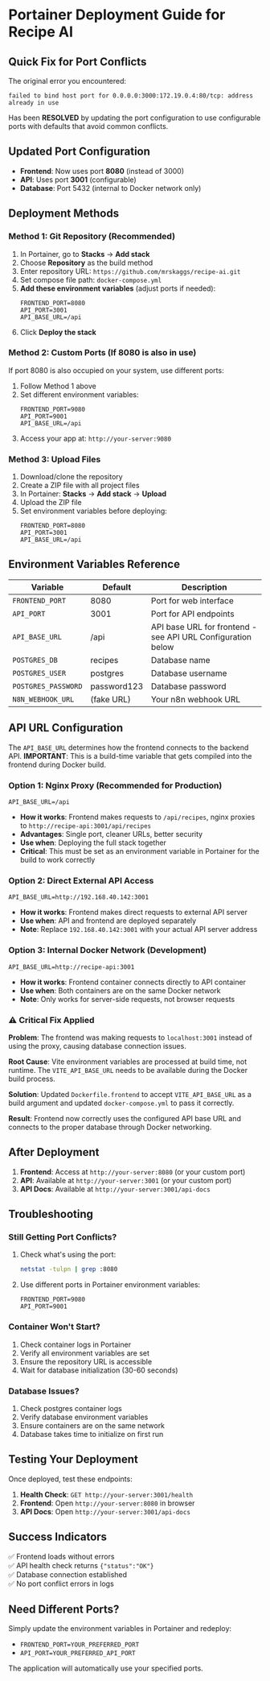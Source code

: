 # Portainer Deployment Guide for Recipe AI

## Quick Fix for Port Conflicts

The original error you encountered:
```
failed to bind host port for 0.0.0.0:3000:172.19.0.4:80/tcp: address already in use
```

Has been **RESOLVED** by updating the port configuration to use configurable ports with defaults that avoid common conflicts.

## Updated Port Configuration

- **Frontend**: Now uses port **8080** (instead of 3000)
- **API**: Uses port **3001** (configurable)
- **Database**: Port 5432 (internal to Docker network only)

## Deployment Methods

### Method 1: Git Repository (Recommended)

1. In Portainer, go to **Stacks** → **Add stack**
2. Choose **Repository** as the build method
3. Enter repository URL: `https://github.com/mrskaggs/recipe-ai.git`
4. Set compose file path: `docker-compose.yml`
5. **Add these environment variables** (adjust ports if needed):
   ```
   FRONTEND_PORT=8080
   API_PORT=3001
   API_BASE_URL=/api
   ```
6. Click **Deploy the stack**

### Method 2: Custom Ports (If 8080 is also in use)

If port 8080 is also occupied on your system, use different ports:

1. Follow Method 1 above
2. Set different environment variables:
   ```
   FRONTEND_PORT=9080
   API_PORT=9001
   API_BASE_URL=/api
   ```
3. Access your app at: `http://your-server:9080`

### Method 3: Upload Files

1. Download/clone the repository
2. Create a ZIP file with all project files
3. In Portainer: **Stacks** → **Add stack** → **Upload**
4. Upload the ZIP file
5. Set environment variables before deploying:
   ```
   FRONTEND_PORT=8080
   API_PORT=3001
   API_BASE_URL=/api
   ```

## Environment Variables Reference

| Variable | Default | Description |
|----------|---------|-------------|
| `FRONTEND_PORT` | 8080 | Port for web interface |
| `API_PORT` | 3001 | Port for API endpoints |
| `API_BASE_URL` | /api | API base URL for frontend - see API URL Configuration below |
| `POSTGRES_DB` | recipes | Database name |
| `POSTGRES_USER` | postgres | Database username |
| `POSTGRES_PASSWORD` | password123 | Database password |
| `N8N_WEBHOOK_URL` | (fake URL) | Your n8n webhook URL |

## API URL Configuration

The `API_BASE_URL` determines how the frontend connects to the backend API. **IMPORTANT**: This is a build-time variable that gets compiled into the frontend during Docker build.

### Option 1: Nginx Proxy (Recommended for Production)
```
API_BASE_URL=/api
```
- **How it works**: Frontend makes requests to `/api/recipes`, nginx proxies to `http://recipe-api:3001/api/recipes`
- **Advantages**: Single port, cleaner URLs, better security
- **Use when**: Deploying the full stack together
- **Critical**: This must be set as an environment variable in Portainer for the build to work correctly

### Option 2: Direct External API Access
```
API_BASE_URL=http://192.168.40.142:3001
```
- **How it works**: Frontend makes direct requests to external API server
- **Use when**: API and frontend are deployed separately
- **Note**: Replace `192.168.40.142:3001` with your actual API server address

### Option 3: Internal Docker Network (Development)
```
API_BASE_URL=http://recipe-api:3001
```
- **How it works**: Frontend container connects directly to API container
- **Use when**: Both containers are on the same Docker network
- **Note**: Only works for server-side requests, not browser requests

### ⚠️ Critical Fix Applied

**Problem**: The frontend was making requests to `localhost:3001` instead of using the proxy, causing database connection issues.

**Root Cause**: Vite environment variables are processed at build time, not runtime. The `VITE_API_BASE_URL` needs to be available during the Docker build process.

**Solution**: Updated `Dockerfile.frontend` to accept `VITE_API_BASE_URL` as a build argument and updated `docker-compose.yml` to pass it correctly.

**Result**: Frontend now correctly uses the configured API base URL and connects to the proper database through Docker networking.

## After Deployment

1. **Frontend**: Access at `http://your-server:8080` (or your custom port)
2. **API**: Available at `http://your-server:3001` (or your custom port)
3. **API Docs**: Available at `http://your-server:3001/api-docs`

## Troubleshooting

### Still Getting Port Conflicts?

1. Check what's using the port:
   ```bash
   netstat -tulpn | grep :8080
   ```

2. Use different ports in Portainer environment variables:
   ```
   FRONTEND_PORT=9080
   API_PORT=9001
   ```

### Container Won't Start?

1. Check container logs in Portainer
2. Verify all environment variables are set
3. Ensure the repository URL is accessible
4. Wait for database initialization (30-60 seconds)

### Database Issues?

1. Check postgres container logs
2. Verify database environment variables
3. Ensure containers are on the same network
4. Database takes time to initialize on first run

## Testing Your Deployment

Once deployed, test these endpoints:

1. **Health Check**: `GET http://your-server:3001/health`
2. **Frontend**: Open `http://your-server:8080` in browser
3. **API Docs**: Open `http://your-server:3001/api-docs`

## Success Indicators

✅ Frontend loads without errors  
✅ API health check returns `{"status":"OK"}`  
✅ Database connection established  
✅ No port conflict errors in logs  

## Need Different Ports?

Simply update the environment variables in Portainer and redeploy:

- `FRONTEND_PORT=YOUR_PREFERRED_PORT`
- `API_PORT=YOUR_PREFERRED_API_PORT`

The application will automatically use your specified ports.
